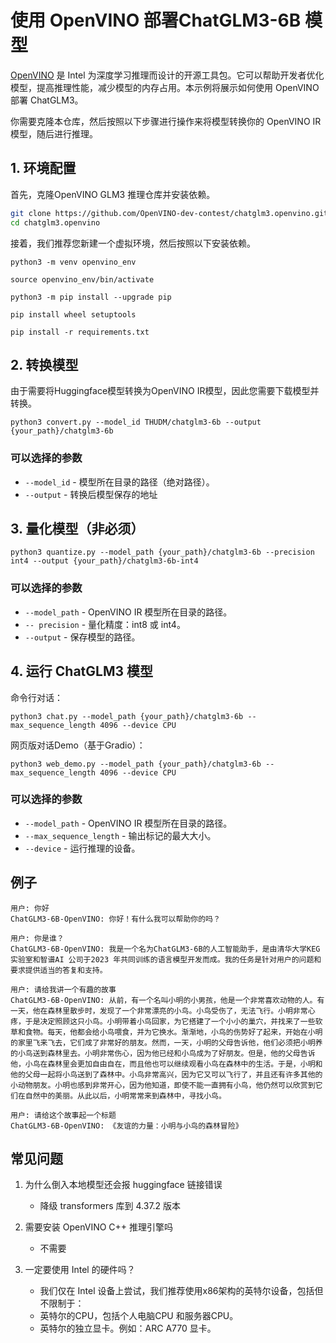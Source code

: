 
# 使用 OpenVINO 部署ChatGLM3-6B 模型

[OpenVINO](https://www.intel.com/content/www/us/en/developer/tools/openvino-toolkit/overview.html) 是 Intel 为深度学习推理而设计的开源工具包。它可以帮助开发者优化模型，提高推理性能，减少模型的内存占用。本示例将展示如何使用 OpenVINO 部署 ChatGLM3。

你需要克隆本仓库，然后按照以下步骤进行操作来将模型转换你的 OpenVINO IR 模型，随后进行推理。
## 1. 环境配置

首先，克隆OpenVINO GLM3 推理仓库并安装依赖。

```bash
git clone https://github.com/OpenVINO-dev-contest/chatglm3.openvino.git
cd chatglm3.openvino
```

接着，我们推荐您新建一个虚拟环境，然后按照以下安装依赖。

```
python3 -m venv openvino_env

source openvino_env/bin/activate

python3 -m pip install --upgrade pip

pip install wheel setuptools

pip install -r requirements.txt
```

## 2. 转换模型

由于需要将Huggingface模型转换为OpenVINO IR模型，因此您需要下载模型并转换。

```
python3 convert.py --model_id THUDM/chatglm3-6b --output {your_path}/chatglm3-6b 
```

### 可以选择的参数

* `--model_id` - 模型所在目录的路径（绝对路径）。
* `--output` - 转换后模型保存的地址

## 3. 量化模型（非必须）

```
python3 quantize.py --model_path {your_path}/chatglm3-6b --precision int4 --output {your_path}/chatglm3-6b-int4
```

### 可以选择的参数

* `--model_path` - OpenVINO IR 模型所在目录的路径。
* `-- precision` - 量化精度：int8 或 int4。
* `--output` - 保存模型的路径。

## 4. 运行 ChatGLM3 模型

命令行对话：
```
python3 chat.py --model_path {your_path}/chatglm3-6b --max_sequence_length 4096 --device CPU
```

网页版对话Demo（基于Gradio）：
```
python3 web_demo.py --model_path {your_path}/chatglm3-6b --max_sequence_length 4096 --device CPU
```

### 可以选择的参数

* `--model_path` - OpenVINO IR 模型所在目录的路径。
* `--max_sequence_length` - 输出标记的最大大小。
* `--device` - 运行推理的设备。

## 例子

```
用户: 你好
ChatGLM3-6B-OpenVINO: 你好！有什么我可以帮助你的吗？

用户: 你是谁？     
ChatGLM3-6B-OpenVINO: 我是一个名为ChatGLM3-6B的人工智能助手，是由清华大学KEG实验室和智谱AI 公司于2023 年共同训练的语言模型开发而成。我的任务是针对用户的问题和要求提供适当的答复和支持。

用户: 请给我讲一个有趣的故事
ChatGLM3-6B-OpenVINO: 从前，有一个名叫小明的小男孩，他是一个非常喜欢动物的人。有一天，他在森林里散步时，发现了一个非常漂亮的小鸟。小鸟受伤了，无法飞行。小明非常心疼，于是决定照顾这只小鸟。小明带着小鸟回家，为它搭建了一个小小的巢穴，并找来了一些软草和食物。每天，他都会给小鸟喂食，并为它换水。渐渐地，小鸟的伤势好了起来，开始在小明的家里飞来飞去，它们成了非常好的朋友。然而，一天，小明的父母告诉他，他们必须把小明养的小鸟送到森林里去。小明非常伤心，因为他已经和小鸟成为了好朋友。但是，他的父母告诉他，小鸟在森林里会更加自由自在，而且他也可以继续观看小鸟在森林中的生活。于是，小明和他的父母一起将小鸟送到了森林中。小鸟非常高兴，因为它又可以飞行了，并且还有许多其他的小动物朋友。小明也感到非常开心，因为他知道，即使不能一直拥有小鸟，他仍然可以欣赏到它们在自然中的美丽。从此以后，小明常常来到森林中，寻找小鸟。

用户: 请给这个故事起一个标题
ChatGLM3-6B-OpenVINO: 《友谊的力量：小明与小鸟的森林冒险》
```

## 常见问题
1. 为什么倒入本地模型还会报 huggingface 链接错误
   - 降级 transformers 库到 4.37.2 版本

2. 需要安装 OpenVINO C++ 推理引擎吗
   - 不需要

3. 一定要使用 Intel 的硬件吗？
   - 我们仅在 Intel 设备上尝试，我们推荐使用x86架构的英特尔设备，包括但不限制于：
   - 英特尔的CPU，包括个人电脑CPU 和服务器CPU。
   - 英特尔的独立显卡。例如：ARC A770 显卡。
